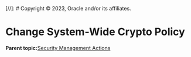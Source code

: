 [//]: # Copyright © 2023, Oracle and/or its affiliates.

# Change System-Wide Crypto Policy

**Parent topic:**[Security Management Actions](../topics/securitypractice.md)

